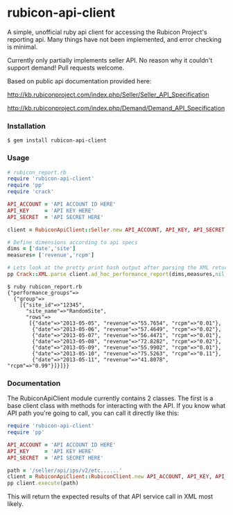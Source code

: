 rubicon-api-client
==================

A simple, unofficial ruby api client for accessing the Rubicon Project's reporting api. Many things have not been
implemented, and error checking is minimal.

Currently only partially implements seller API. No reason why it couldn't support demand! Pull requests welcome.

Based on public api documentation provided here:

http://kb.rubiconproject.com/index.php/Seller/Seller_API_Specification

http://kb.rubiconproject.com/index.php/Demand/Demand_API_Specification

### Installation
```
$ gem install rubicon-api-client
```

### Usage
```ruby
# rubicon_report.rb
require 'rubicon-api-client'
require 'pp'
require 'crack'

API_ACCOUNT = 'API ACCOUNT ID HERE'
API_KEY     = 'API KEY HERE'
API_SECRET  = 'API SECRET HERE'

client = RubiconApiClient::Seller.new API_ACCOUNT, API_KEY, API_SECRET

# Define dimensions according to api specs
dims = ['date','site']
measures= ['revenue','rcpm']

# Lets look at the pretty print hash output after parsing the XML returned by the api
pp Crack::XML.parse client.ad_hoc_performance_report(dims,measures,nil,'last week')
```

```
$ ruby rubicon_report.rb
{"performance_groups"=>
  {"group"=>
    [{"site_id"=>"12345",
      "site_name"=>"RandomSite",
      "rows"=>
       [{"date"=>"2013-05-05", "revenue"=>"55.7654", "rcpm"=>"0.01"},
        {"date"=>"2013-05-06", "revenue"=>"57.4649", "rcpm"=>"0.02"},
        {"date"=>"2013-05-07", "revenue"=>"56.4471", "rcpm"=>"0.01"},
        {"date"=>"2013-05-08", "revenue"=>"72.8282", "rcpm"=>"0.02"},
        {"date"=>"2013-05-09", "revenue"=>"55.9902", "rcpm"=>"0.01"},
        {"date"=>"2013-05-10", "revenue"=>"75.5263", "rcpm"=>"0.11"},
        {"date"=>"2013-05-11", "revenue"=>"41.8078", "rcpm"=>"0.99"}]}]}}
```

### Documentation

The RubiconApiClient module currently contains 2 classes. The first is a base client class
with methods for interacting with the API. If you know what API path you're going to call,
you can call it directly like this:

```ruby
require 'rubicon-api-client'
require 'pp'

API_ACCOUNT = 'API ACCOUNT ID HERE'
API_KEY     = 'API KEY HERE'
API_SECRET  = 'API SECRET HERE'

path = '/seller/api/ips/v2/etc......'
client = RubiconApiClient::RubiconClient.new API_ACCOUNT, API_KEY, API_SECRET
pp client.execute(path)
```
This will return the expected results of that API service call in XML most likely.
